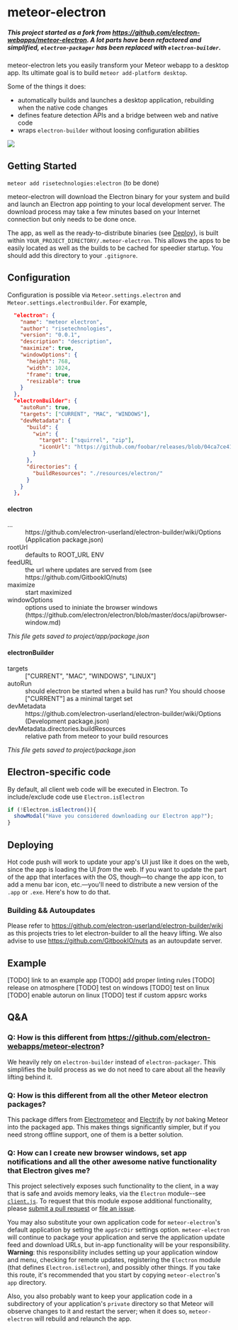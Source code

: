 # meteor-electron

##### This project started as a fork from https://github.com/electron-webapps/meteor-electron. A lot parts have been refactored and simplified, `electron-packager` has been replaced with `electron-builder`.

meteor-electron lets you easily transform your Meteor webapp to a desktop app. Its ultimate goal is
to build `meteor add-platform desktop`.

Some of the things it does:

* automatically builds and launches a desktop application, rebuilding when the native code changes
* defines feature detection APIs and a bridge between web and native code
* wraps `electron-builder` without loosing configuration abilities

![](docs/overview.png)

## Getting Started

`meteor add risetechnologies:electron` (to be done)

meteor-electron will download the Electron binary for your system and build and launch an Electron
app pointing to your local development server. The download process may take a few minutes based on
your Internet connection but only needs to be done once.

The app, as well as the ready-to-distribute binaries (see [Deploy](#deploy)), is built within
`YOUR_PROJECT_DIRECTORY/.meteor-electron`. This allows the apps to be easily located as well as the
builds to be cached for speedier startup. You should add this directory to your `.gitignore`.

## Configuration

Configuration is possible via `Meteor.settings.electron` and `Meteor.settings.electronBuilder`. For example,

```json
  "electron": {
    "name": "meteor electron",
    "author": "risetechnologies",
    "version": "0.0.1",
    "description": "description",
    "maximize": true,
    "windowOptions": {
      "height": 768,
      "width": 1024,
      "frame": true,
      "resizable": true
    }
  },
  "electronBuilder": {
    "autoRun": true,
    "targets": ["CURRENT", "MAC", "WINDOWS"],
    "devMetadata": {
      "build": {
        "win": {
          "target": ["squirrel", "zip"],
          "iconUrl": "https://github.com/foobar/releases/blob/04ca7ce418062f99e7bb37111054bfa516024948/icon.ico?raw=true"
        }
      },
      "directories": {
        "buildResources": "./resources/electron/"
      }
    }
  },
```
#### electron

<dl>
  <dt>...</dt>
  <dd>https://github.com/electron-userland/electron-builder/wiki/Options (Application package.json)</dd>
  <dt>rootUrl</dt>
  <dd>defaults to ROOT_URL ENV</dd>
  <dt>feedURL</dt>
  <dd>the url where updates are served from (see https://github.com/GitbookIO/nuts)</dd>
  <dt>maximize</dt>
  <dd>start maximized</dd>
  <dt>windowOptions</dt>
  <dd>options used to ininiate the browser windows (https://github.com/electron/electron/blob/master/docs/api/browser-window.md)</dd>
</dl>

*This file gets saved to project/app/package.json*

#### electronBuilder

<dl>
  <dt>targets</dt>
  <dd>["CURRENT", "MAC", "WINDOWS", "LINUX"]</dd>
  <dt>autoRun</dt>
  <dd>should electron be started when a build has run? You should choose ["CURRENT"] as a minimal target set</dd>
  <dt>devMetadata</dt>
  <dd>https://github.com/electron-userland/electron-builder/wiki/Options (Development package.json)</dd>
  <dt>devMetadata.directories.buildResources</dt>
  <dd>relative path from meteor to your build resources</dd>
</dl>

*This file gets saved to project/package.json*

## Electron-specific code

By default, all client web code will be executed in Electron. To include/exclude code use `Electron.isElectron`

```javascript
if (!Electron.isElectron()){
  showModal("Have you considered downloading our Electron app?");
}
```

## Deploying

Hot code push will work to update your app's UI just like it does on the web, since the app is loading the UI
_from_ the web. If you want to update the part of the app that interfaces with the OS, though&mdash;to change
the app icon, to add a menu bar icon, etc.&mdash;you'll need to distribute a new version of the `.app` or
`.exe`. Here's how to do that.

### Building && Autoupdates

Please refer to https://github.com/electron-userland/electron-builder/wiki as this projects tries to let electron-builder to all the heavy lifting. We also advise to use https://github.com/GitbookIO/nuts as an autoupdate server.

## Example

[TODO] link to an example app
[TODO] add proper linting rules
[TODO] release on atmosphere
[TODO] test on windows
[TODO] test on linux
[TODO] enable autorun on linux
[TODO] test if custom appsrc works

## Q&A
### Q: How is this different from https://github.com/electron-webapps/meteor-electron?

We heavily rely on `electron-builder` instead of `electron-packager`. This simplifies the build process as we do not need to care about all the heavily lifting behind it. 

### Q: How is this different from all the other Meteor electron packages?

This package differs from [Electrometeor](https://github.com/sircharleswatson/Electrometeor) and
[Electrify](https://github.com/arboleya/electrify) by *not* baking Meteor into the packaged app.
This makes things significantly simpler, but if you need strong offline support, one of them is a
better solution.

### Q: How can I create new browser windows, set app notifications and all the other awesome native functionality that Electron gives me?

This project selectively exposes such functionality to the client, in a way that is safe and avoids
memory leaks, via the `Electron` module--see [`client.js`](client.js). To request that this module
expose additional functionality, please [submit a pull request](https://github.com/rissem/meteor-electron/pull/new/master)
or [file an issue](https://github.com/rissem/meteor-electron/issues/new).

You may also substitute your own application code for `meteor-electron`'s default application by
setting the `appSrcDir` settings option. `meteor-electron` will continue to package your application
and serve the application update feed and download URLs, but in-app functionality will be your
responsibility.  **Warning**: this responsibility includes setting up your application window and menu,
checking for remote updates, registering the `Electron` module (that defines `Electron.isElectron`),
and possibly other things. If you take this route, it's recommended that you start by copying
`meteor-electron`'s `app` directory.

Also, you also probably want to keep your application code in a subdirectory of your application's
`private` directory so that Meteor will observe changes to it and restart the server; when it does
so, `meteor-electron` will rebuild and relaunch the app.

